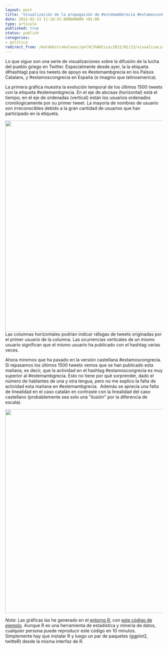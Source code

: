 ```yaml
---
layout: post
title: 'Visualización de la propagación de #estemambGrecia #estamosconGrecia'
date: 2012-02-13 11:18:53.000000000 +01:00
type: articulo
published: true
status: publish
categories:
- política
redirect_from: /maldekstrakolono//pol%C3%ADtica/2012/02/13/visualizacion-de-la-propagacion-de-estemambgrecia-estamoscongrecia.html
---
```

<p>Lo que sigue son una serie de visualizaciones sobre la difusión de la lucha del pueblo griego en Twitter. Especialmente desde ayer, la la etiqueta (#hashtag) para los tweets de apoyo es #estemambgrecia en los Països Catalans, y #estamoscongrecia en España (e imagino que latinoamerica).</p>
<p>La primera gráfica muestra la evolución temporal de los últimos 1500 tweets con la etiqueta #estemambgrecia. En el eje de abcisas (horizontal) está el tiempo; en el eje de ordenadas (vertical) están los usuarios ordenados cronólogicamente por su primer tweet. La mayoría de nombres de usuario son irreconocibles debido a la gran cantidad de usuarios que han participado en la etiqueta.</p>
<p><a href="http://albertolumbreras.com/wp-content/uploads/2012/02/Captura-de-pantalla-2012-02-13-a-las-10.43.32.png"><img class="aligncenter size-full wp-image-1550" title="#estemambGrecia" src="{{ site.baseurl }}/assets/Captura-de-pantalla-2012-02-13-a-las-10.43.32.png" alt="" width="640" height="675" /></a>Las columnas horizontales podrían indicar ráfagas de tweets originadas por el primer usuario de la columna. Las ocurrencias verticales de un mismo usuario significan que el mismo usuario ha publicado con el hashtag varias veces.</p>
<p>Ahora miremos que ha pasado en la versión castellana #estamoscongrecia. Si repasamos los últimos 1500 tweets vemos que se han publicado esta mañana, es decir, que la actividad en el hashtag #estamoscongrecia es muy superior al #estemambgrecia. Esto no tiene por qué sorprender, dado el número de hablantes de una y otra lengua, pero no me explico la falta de actividad esta mañana en #estemambgrecia.  Además se aprecia una falta de linealidad en el caso catalán en contraste con la linealidad del caso castellano (probablemente sea solo una "ilusión" por la diferencia de escala).</p>
<p style="text-align: center;"><a href="http://albertolumbreras.com/blog/wp-content/uploads/2012/02/Captura-de-pantalla-2012-02-13-a-las-11.04.06.png"><img class="aligncenter size-full wp-image-1551" title="#estamoscongrecia" src="{{ site.baseurl }}/assets/Captura-de-pantalla-2012-02-13-a-las-11.04.06.png" alt="" width="640" height="652" /></a></p>
<p><em>Nota</em>: Las gráficas las he generado en el <a href="http://www.google.es/url?sa=t&amp;rct=j&amp;q=r%20cran&amp;source=web&amp;cd=1&amp;ved=0CC8QFjAA&amp;url=http%3A%2F%2Fcran.r-project.org%2F&amp;ei=MuQ4T77AOObN0QWkytmYAg&amp;usg=AFQjCNGkN9-tsdwufHU9DRuaIqxynoKtLg&amp;sig2=rTv8TDrISqfJEzC0krSRzA">entorno R</a>, con <a href="http://blog.ouseful.info/2012/02/06/visualising-activity-round-a-twitter-hashtag-or-search-term-using-r/">este código de ejemplo</a>. Aunque R es una herramienta de estadística y minería de datos, cualquier persona puede reproducir este código en 10 minutos. Simplemente hay que instalar R y luego un par de paquetes (ggplot2, twitteR) desde la misma interfaz de R.</p>
<p>&nbsp;</p>
